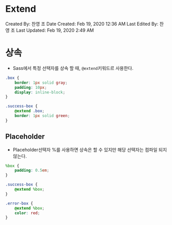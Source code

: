 # Extend

Created By: 찬영 조
Date Created: Feb 19, 2020 12:36 AM
Last Edited By: 찬영 조
Last Updated: Feb 19, 2020 2:49 AM

# 상속

- Sass에서 특정 선택자를 상속 할 때, `@extend`키워드르 사용한다.

```scss
.box {
	border: 1px solid gray;
	padding: 10px;
	display: inline-block;
}

.success-box {
	@extend .box;
	border: 1px solid green;
}
```

## Placeholder

- Placeholder선택자 %를 사용하면 상속은 할 수 있지만 해당 선택자는 컴파일 되지 않는다.

```scss
%box {
	padding: 0.5em;
}

.success-box {
	@extend %box;
}

.error-box {
	@extend %box;
	color: red;
}
```